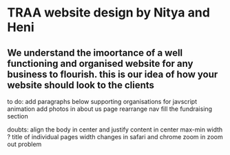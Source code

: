 # TRAA website design by Nitya and Heni

## We understand the imoortance of a well functioning and organised website for any business to flourish. this is our idea of how your website should look to the clients






to do:  add paragraphs below supporting organisations for javscript animation 
		add photos in about us page
		rearrange nav
		fill the fundraising section


doubts: align the body in center and justify content in center
		max-min width ?
		title of individual pages
		width changes in safari and chrome
		zoom in zoom out problem